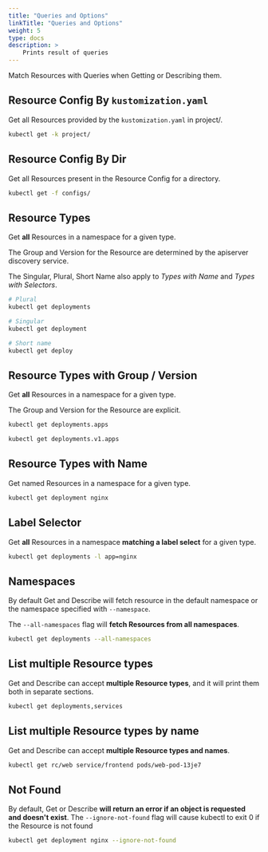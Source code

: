 ```yaml
---
title: "Queries and Options"
linkTitle: "Queries and Options"
weight: 5
type: docs
description: >
    Prints result of queries
---
```



Match Resources with Queries when Getting or Describing them.

## Resource Config By `kustomization.yaml`

Get all Resources provided by the `kustomization.yaml` in project/.

```bash
kubectl get -k project/
```

## Resource Config By Dir

Get all Resources present in the Resource Config for a directory.

```bash
kubectl get -f configs/
```

## Resource Types

Get **all** Resources in a namespace for a given type.

The Group and Version for the Resource are determined by the apiserver discovery service.

The Singular, Plural, Short Name also apply to *Types with Name* and *Types with Selectors*.

```bash
# Plural
kubectl get deployments
```

```bash
# Singular
kubectl get deployment
```

```bash
# Short name
kubectl get deploy
```

## Resource Types with Group / Version

Get **all** Resources in a namespace for a given type.

The Group and Version for the Resource are explicit.

```bash
kubectl get deployments.apps
```

```bash
kubectl get deployments.v1.apps
```

## Resource Types with Name

Get named Resources in a namespace for a given type.

```bash
kubectl get deployment nginx
```

## Label Selector

Get **all** Resources in a namespace **matching a label select** for a given type.

```bash
kubectl get deployments -l app=nginx
```

## Namespaces

By default Get and Describe will fetch resource in the default namespace or the namespace specified
with `--namespace`.

The `--all-namespaces` flag will **fetch Resources from all namespaces**.

```bash
kubectl get deployments --all-namespaces
```

## List multiple Resource types

Get and Describe can accept **multiple Resource types**, and it will print them both in separate sections.

```bash
kubectl get deployments,services
```

## List multiple Resource types by name

Get and Describe can accept **multiple Resource types and names**.

```bash
kubectl get rc/web service/frontend pods/web-pod-13je7
```

## Not Found

By default, Get or Describe **will return an error if an object is requested and doesn't exist**.
The `--ignore-not-found` flag will cause kubectl to exit 0 if the Resource is not found

```bash
kubectl get deployment nginx --ignore-not-found
```
